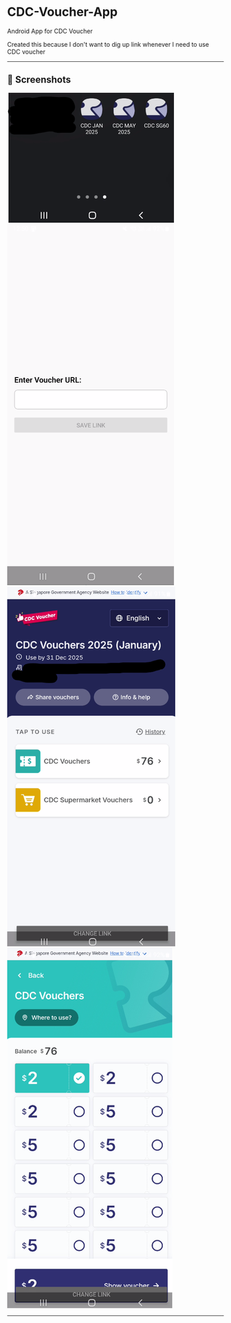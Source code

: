 # CDC-Voucher-App
Android App for CDC Voucher

Created this because I don't want to dig up link whenever I need to use CDC voucher

---

## 📸 Screenshots

<img src="./img/1.png" alt="Screenshot 1"/>  
<img src="./img/2.png" alt="Screenshot 2"/>  
<img src="./img/3.png" alt="Screenshot 3"/>
<img src="./img/4.png" alt="Screenshot 4"/>

---
